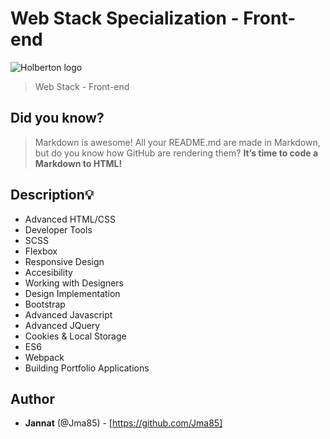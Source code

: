 # Web Stack Specialization - Front-end

![Holberton logo](https://www.alxafrica.com/wp-content/uploads/2022/01/header-logo.png)
> Web Stack - Front-end

## Did you know?

> Markdown is awesome! All your README.md are made in Markdown,
> but do you know how GitHub are rendering them?
**It’s time to code a Markdown to HTML!**

## Description:bulb:

* Advanced HTML/CSS
* Developer Tools
* SCSS
* Flexbox
* Responsive Design
* Accesibility
* Working with Designers
* Design Implementation
* Bootstrap
* Advanced Javascript
* Advanced JQuery
* Cookies & Local Storage
* ES6
* Webpack
* Building Portfolio Applications

## Author

* **Jannat** (@Jma85) - [https://github.com/Jma85]

